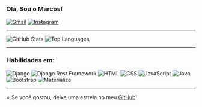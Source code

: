 ### Olá, Sou o Marcos!

[![Gmail](https://img.shields.io/badge/Gmail-D14836?style=for-the-badge&logo=gmail&logoColor=white)](mailto:seuemail@gmail.com)
[![Instagram](https://img.shields.io/badge/Instagram-E4405F?style=for-the-badge&logo=instagram&logoColor=white)](https://instagram.com/seuusername)

---

<div class="stats-container">
  <img src="https://github-readme-stats.vercel.app/api?username=Marcos-System&show_icons=true&theme=tokyonight&hide=issues&show=prs_merged_percentage,prs_merged&cache_seconds=10" alt="GitHub Stats" class="stat-box">
  <img src="https://github-readme-stats.vercel.app/api/top-langs/?username=Marcos-System&layout=donut&theme=tokyonight&cache_seconds=10" alt="Top Languages" class="stat-box">
</div>

---

### Habilidades em:

<div class="skills-container">
  <img src="https://img.shields.io/badge/Django-092E20?style=for-the-badge&logo=django&logoColor=white" alt="Django" class="skill">
  <img src="https://img.shields.io/badge/DRF-ff1709?style=for-the-badge&logo=django&logoColor=white" alt="Django Rest Framework" class="skill">
  <img src="https://img.shields.io/badge/HTML-E34F26?style=for-the-badge&logo=html5&logoColor=white" alt="HTML" class="skill">
  <img src="https://img.shields.io/badge/CSS-1572B6?style=for-the-badge&logo=css3&logoColor=white" alt="CSS" class="skill">
  <img src="https://img.shields.io/badge/JavaScript-F7DF1E?style=for-the-badge&logo=javascript&logoColor=black" alt="JavaScript" class="skill">
  <img src="https://img.shields.io/badge/Java-007396?style=for-the-badge&logo=java&logoColor=white" alt="Java" class="skill">
  <img src="https://img.shields.io/badge/Bootstrap-563D7C?style=for-the-badge&logo=bootstrap&logoColor=white" alt="Bootstrap" class="skill">
  <img src="https://img.shields.io/badge/Materialize-E64A19?style=for-the-badge&logo=material-design&logoColor=white" alt="Materialize" class="skill">
</div>

---

⭐️ Se você gostou, deixe uma estrela no meu [GitHub](https://github.com/Marcos-System)!
